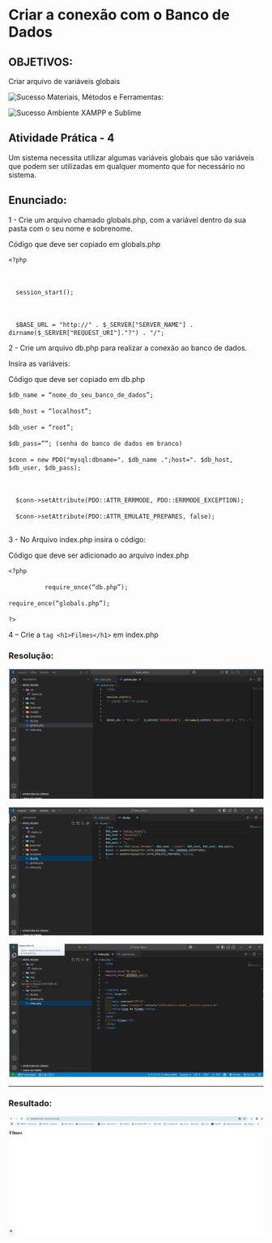 # Criar a conexão com o Banco de Dados

## OBJETIVOS:

Criar arquivo de variáveis globais

![Sucesso](https://img.shields.io/badge/Sucesso-ok-brightgreen) Materiais, Métodos e Ferramentas:

![Sucesso](https://img.shields.io/badge/Sucesso-ok-brightgreen) Ambiente XAMPP e Sublime

## Atividade Prática - 4

Um sistema necessita utilizar algumas variáveis globais que são variáveis que podem ser utilizadas em qualquer momento que for necessário no sistema.

## Enunciado:


1 - Crie um arquivo chamado globals.php, com a variável dentro da sua pasta com o seu nome e sobrenome.


Código que deve ser copiado em globals.php

```
<?php

 

  session_start();

 

  $BASE_URL = "http://" . $_SERVER["SERVER_NAME"] . dirname($_SERVER["REQUEST_URI"]."?") . "/";

```
2 - Crie um arquivo db.php para realizar a conexão ao banco de dados.

Insira as variáveis:

Código que deve ser copiado em db.php


```
$db_name = “nome_do_seu_banco_de_dados”;

$db_host = “localhost”;

$db_user = “root”;

$db_pass=””; (senha do banco de dados em branco)

$conn = new PDO("mysql:dbname=". $db_name .";host=". $db_host, $db_user, $db_pass);

 

  $conn->setAttribute(PDO::ATTR_ERRMODE, PDO::ERRMODE_EXCEPTION);

  $conn->setAttribute(PDO::ATTR_EMULATE_PREPARES, false);
  
```

3 - No Arquivo index.php insira o código:


Código que deve ser adicionado ao arquivo index.php


```
<?php

          require_once(“db.php”);    

require_once(“globals.php”);

?>

```


4 – Crie a ```tag <h1>Filmes</h1>``` em index.php


### Resolução:

![globals](image.png)


![db](image-1.png)

![index](image-2.png)

---
### Resultado:

![index](image-3.png)






